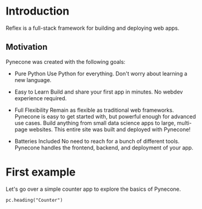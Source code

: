 # Introduction

Reflex is a full-stack framework for building and deploying web apps.

## Motivation

Pynecone was created with the following goals:

-   Pure Python
    Use Python for everything. Don't worry about learning a new language.

-   Easy to Learn
    Build and share your first app in minutes. No webdev experience required.

-   Full Flexibility
    Remain as flexible as traditional web frameworks. Pynecone is easy to get started with, but powerful enough for advanced use cases.
    Build anything from small data science apps to large, multi-page websites.
    This entire site was built and deployed with Pynecone!

-   Batteries Included
    No need to reach for a bunch of different tools. Pynecone handles the frontend, backend, and deployment of your app.

# First example

Let's go over a simple counter app to explore the basics of Pynecone.

```reflex
pc.heading("Counter")
```

